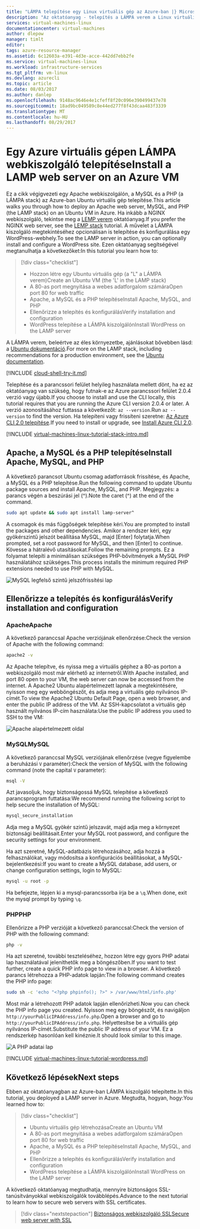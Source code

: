 ```yaml
---
title: "LÁMPA telepítése egy Linux virtuális gép az Azure-ban |} Microsoft Docs"
description: "Az oktatóanyag - telepítés a LÁMPA verem a Linux virtuális gép az Azure-ban"
services: virtual-machines-linux
documentationcenter: virtual-machines
author: dlepow
manager: timlt
editor: 
tags: azure-resource-manager
ms.assetid: 6c12603a-e391-4d3e-acce-442dd7ebb2fe
ms.service: virtual-machines-linux
ms.workload: infrastructure-services
ms.tgt_pltfrm: vm-linux
ms.devlang: azurecli
ms.topic: article
ms.date: 08/03/2017
ms.author: danlep
ms.openlocfilehash: 9148ac9646e4e1cfeff8f20c096e390499437e78
ms.sourcegitcommit: 18ad9bc049589c8e44ed277f8f43dcaa483f3339
ms.translationtype: MT
ms.contentlocale: hu-HU
ms.lasthandoff: 08/29/2017
---
```

# <a name="install-a-lamp-web-server-on-an-azure-vm"></a><span data-ttu-id="fb75c-103">Egy Azure virtuális gépen LÁMPA webkiszolgáló telepítése</span><span class="sxs-lookup"><span data-stu-id="fb75c-103">Install a LAMP web server on an Azure VM</span></span>
<span data-ttu-id="fb75c-104">Ez a cikk végigvezeti egy Apache webkiszolgálón, a MySQL és a PHP (a LÁMPA stack) az Azure-ban Ubuntu virtuális gép telepítése.</span><span class="sxs-lookup"><span data-stu-id="fb75c-104">This article walks you through how to deploy an Apache web server, MySQL, and PHP (the LAMP stack) on an Ubuntu VM in Azure.</span></span> <span data-ttu-id="fb75c-105">Ha inkább a NGINX webkiszolgáló, tekintse meg a [LEMP verem](tutorial-lemp-stack.md) oktatóanyag.</span><span class="sxs-lookup"><span data-stu-id="fb75c-105">If you prefer the NGINX web server, see the [LEMP stack](tutorial-lemp-stack.md) tutorial.</span></span> <span data-ttu-id="fb75c-106">A művelet a LÁMPA kiszolgáló megtekintéséhez opcionálisan is telepítése és konfigurálása egy WordPress-webhely.</span><span class="sxs-lookup"><span data-stu-id="fb75c-106">To see the LAMP server in action, you can optionally install and configure a WordPress site.</span></span> <span data-ttu-id="fb75c-107">Ezen oktatóanyag segítségével megtanulhatja a következőket:</span><span class="sxs-lookup"><span data-stu-id="fb75c-107">In this tutorial you learn how to:</span></span>

> [!div class="checklist"]
> * <span data-ttu-id="fb75c-108">Hozzon létre egy Ubuntu virtuális gép (a "L" a LÁMPA verem)</span><span class="sxs-lookup"><span data-stu-id="fb75c-108">Create an Ubuntu VM (the 'L' in the LAMP stack)</span></span>
> * <span data-ttu-id="fb75c-109">A 80-as port megnyitása a webes adatforgalom számára</span><span class="sxs-lookup"><span data-stu-id="fb75c-109">Open port 80 for web traffic</span></span>
> * <span data-ttu-id="fb75c-110">Apache, a MySQL és a PHP telepítése</span><span class="sxs-lookup"><span data-stu-id="fb75c-110">Install Apache, MySQL, and PHP</span></span>
> * <span data-ttu-id="fb75c-111">Ellenőrizze a telepítés és konfigurálás</span><span class="sxs-lookup"><span data-stu-id="fb75c-111">Verify installation and configuration</span></span>
> * <span data-ttu-id="fb75c-112">WordPress telepítése a LÁMPA kiszolgálón</span><span class="sxs-lookup"><span data-stu-id="fb75c-112">Install WordPress on the LAMP server</span></span>


<span data-ttu-id="fb75c-113">A LÁMPA verem, beleértve az éles környezetbe, ajánlásokat bővebben lásd: a [Ubuntu dokumentáció](https://help.ubuntu.com/community/ApacheMySQLPHP).</span><span class="sxs-lookup"><span data-stu-id="fb75c-113">For more on the LAMP stack, including recommendations for a production environment, see the [Ubuntu documentation](https://help.ubuntu.com/community/ApacheMySQLPHP).</span></span>

[!INCLUDE [cloud-shell-try-it.md](../../../includes/cloud-shell-try-it.md)]

<span data-ttu-id="fb75c-114">Telepítése és a parancssori felület helyileg használata mellett dönt, ha ez az oktatóanyag van szükség, hogy futnak-e az Azure parancssori felület 2.0.4 verzió vagy újabb.</span><span class="sxs-lookup"><span data-stu-id="fb75c-114">If you choose to install and use the CLI locally, this tutorial requires that you are running the Azure CLI version 2.0.4 or later.</span></span> <span data-ttu-id="fb75c-115">A verzió azonosításához futtassa a következőt: `az --version`.</span><span class="sxs-lookup"><span data-stu-id="fb75c-115">Run `az --version` to find the version.</span></span> <span data-ttu-id="fb75c-116">Ha telepíteni vagy frissíteni szeretne: [Az Azure CLI 2.0 telepítése]( /cli/azure/install-azure-cli).</span><span class="sxs-lookup"><span data-stu-id="fb75c-116">If you need to install or upgrade, see [Install Azure CLI 2.0]( /cli/azure/install-azure-cli).</span></span> 

[!INCLUDE [virtual-machines-linux-tutorial-stack-intro.md](../../../includes/virtual-machines-linux-tutorial-stack-intro.md)]

## <a name="install-apache-mysql-and-php"></a><span data-ttu-id="fb75c-117">Apache, a MySQL és a PHP telepítése</span><span class="sxs-lookup"><span data-stu-id="fb75c-117">Install Apache, MySQL, and PHP</span></span>

<span data-ttu-id="fb75c-118">A következő parancsot Ubuntu csomag adatforrások frissítése, és Apache, a MySQL és a PHP telepítése.</span><span class="sxs-lookup"><span data-stu-id="fb75c-118">Run the following command to update Ubuntu package sources and install Apache, MySQL, and PHP.</span></span> <span data-ttu-id="fb75c-119">Megjegyzés: a parancs végén a beszúrási jel (^).</span><span class="sxs-lookup"><span data-stu-id="fb75c-119">Note the caret (^) at the end of the command.</span></span>


```bash
sudo apt update && sudo apt install lamp-server^
```



<span data-ttu-id="fb75c-120">A csomagok és más függőségek telepítése kéri.</span><span class="sxs-lookup"><span data-stu-id="fb75c-120">You are prompted to install the packages and other dependencies.</span></span> <span data-ttu-id="fb75c-121">Amikor a rendszer kéri, egy gyökérszintű jelszót beállítása MySQL, majd [Enter] folytatja.</span><span class="sxs-lookup"><span data-stu-id="fb75c-121">When prompted, set a root password for MySQL, and then [Enter] to continue.</span></span> <span data-ttu-id="fb75c-122">Kövesse a hátralévő utasításokat.</span><span class="sxs-lookup"><span data-stu-id="fb75c-122">Follow the remaining prompts.</span></span> <span data-ttu-id="fb75c-123">Ez a folyamat telepíti a minimálisan szükséges PHP-bővítmények a MySQL PHP használatához szükséges.</span><span class="sxs-lookup"><span data-stu-id="fb75c-123">This process installs the minimum required PHP extensions needed to use PHP with MySQL.</span></span> 

![MySQL legfelső szintű jelszófrissítési lap][1]

## <a name="verify-installation-and-configuration"></a><span data-ttu-id="fb75c-125">Ellenőrizze a telepítés és konfigurálás</span><span class="sxs-lookup"><span data-stu-id="fb75c-125">Verify installation and configuration</span></span>


### <a name="apache"></a><span data-ttu-id="fb75c-126">Apache</span><span class="sxs-lookup"><span data-stu-id="fb75c-126">Apache</span></span>

<span data-ttu-id="fb75c-127">A következő paranccsal Apache verziójának ellenőrzése:</span><span class="sxs-lookup"><span data-stu-id="fb75c-127">Check the version of Apache with the following command:</span></span>
```bash
apache2 -v
```

<span data-ttu-id="fb75c-128">Az Apache telepítve, és nyissa meg a virtuális géphez a 80-as porton a webkiszolgáló most már elérhető az internetről.</span><span class="sxs-lookup"><span data-stu-id="fb75c-128">With Apache installed, and port 80 open to your VM, the web server can now be accessed from the internet.</span></span> <span data-ttu-id="fb75c-129">A Apache2 Ubuntu alapértelmezett lapnak a megtekintésére, nyisson meg egy webböngészőt, és adja meg a virtuális gép nyilvános IP-címét.</span><span class="sxs-lookup"><span data-stu-id="fb75c-129">To view the Apache2 Ubuntu Default Page, open a web browser, and enter the public IP address of the VM.</span></span> <span data-ttu-id="fb75c-130">Az SSH-kapcsolatot a virtuális gép használt nyilvános IP-cím használata:</span><span class="sxs-lookup"><span data-stu-id="fb75c-130">Use the public IP address you used to SSH to the VM:</span></span>

![Apache alapértelmezett oldal][3]


### <a name="mysql"></a><span data-ttu-id="fb75c-132">MySQL</span><span class="sxs-lookup"><span data-stu-id="fb75c-132">MySQL</span></span>

<span data-ttu-id="fb75c-133">A következő paranccsal MySQL verziójának ellenőrzése (vegye figyelembe a beruházási `V` paraméter):</span><span class="sxs-lookup"><span data-stu-id="fb75c-133">Check the version of MySQL with the following command (note the capital `V` parameter):</span></span>

```bash
msql -V
```

<span data-ttu-id="fb75c-134">Azt javasoljuk, hogy biztonságossá MySQL telepítése a következő parancsprogram futtatása:</span><span class="sxs-lookup"><span data-stu-id="fb75c-134">We recommend running the following script to help secure the installation of MySQL:</span></span>

```bash
mysql_secure_installation
```

<span data-ttu-id="fb75c-135">Adja meg a MySQL gyökér szintű jelszavát, majd adja meg a környezet biztonsági beállításait.</span><span class="sxs-lookup"><span data-stu-id="fb75c-135">Enter your MySQL root password, and configure the security settings for your environment.</span></span>

<span data-ttu-id="fb75c-136">Ha azt szeretné, MySQL-adatbázis létrehozásához, adja hozzá a felhasználókat, vagy módosítsa a konfigurációs beállításokat, a MySQL-bejelentkezési:</span><span class="sxs-lookup"><span data-stu-id="fb75c-136">If you want to create a MySQL database, add users, or change configuration settings, login to MySQL:</span></span>

```bash
mysql -u root -p
```

<span data-ttu-id="fb75c-137">Ha befejezte, lépjen ki a mysql-parancssorba írja be a `\q`.</span><span class="sxs-lookup"><span data-stu-id="fb75c-137">When done, exit the mysql prompt by typing `\q`.</span></span>

### <a name="php"></a><span data-ttu-id="fb75c-138">PHP</span><span class="sxs-lookup"><span data-stu-id="fb75c-138">PHP</span></span>

<span data-ttu-id="fb75c-139">Ellenőrizze a PHP verzióját a következő paranccsal:</span><span class="sxs-lookup"><span data-stu-id="fb75c-139">Check the version of PHP with the following command:</span></span>

```bash
php -v
```

<span data-ttu-id="fb75c-140">Ha azt szeretné, további teszteléséhez, hozzon létre egy gyors PHP adatai lap használatával jeleníthetők meg a böngészőben.</span><span class="sxs-lookup"><span data-stu-id="fb75c-140">If you want to test further, create a quick PHP info page to view in a browser.</span></span> <span data-ttu-id="fb75c-141">A következő parancs létrehozza a PHP-adatok lapján:</span><span class="sxs-lookup"><span data-stu-id="fb75c-141">The following command creates the PHP info page:</span></span>

```bash
sudo sh -c 'echo "<?php phpinfo(); ?>" > /var/www/html/info.php'
```

<span data-ttu-id="fb75c-142">Most már a létrehozott PHP adatok lapján ellenőrizheti.</span><span class="sxs-lookup"><span data-stu-id="fb75c-142">Now you can check the PHP info page you created.</span></span> <span data-ttu-id="fb75c-143">Nyisson meg egy böngészőt, és navigáljon `http://yourPublicIPAddress/info.php`.</span><span class="sxs-lookup"><span data-stu-id="fb75c-143">Open a browser and go to `http://yourPublicIPAddress/info.php`.</span></span> <span data-ttu-id="fb75c-144">Helyettesítse be a virtuális gép nyilvános IP-címét.</span><span class="sxs-lookup"><span data-stu-id="fb75c-144">Substitute the public IP address of your VM.</span></span> <span data-ttu-id="fb75c-145">Ez a rendszerkép hasonlóan kell kinéznie.</span><span class="sxs-lookup"><span data-stu-id="fb75c-145">It should look similar to this image.</span></span>

![A PHP adatai lap][2]

[!INCLUDE [virtual-machines-linux-tutorial-wordpress.md](../../../includes/virtual-machines-linux-tutorial-wordpress.md)]


## <a name="next-steps"></a><span data-ttu-id="fb75c-147">Következő lépések</span><span class="sxs-lookup"><span data-stu-id="fb75c-147">Next steps</span></span>

<span data-ttu-id="fb75c-148">Ebben az oktatóanyagban az Azure-ban LÁMPA kiszolgáló telepítette.</span><span class="sxs-lookup"><span data-stu-id="fb75c-148">In this tutorial, you deployed a LAMP server in Azure.</span></span> <span data-ttu-id="fb75c-149">Megtudta, hogyan, hogy:</span><span class="sxs-lookup"><span data-stu-id="fb75c-149">You learned how to:</span></span>

> [!div class="checklist"]
> * <span data-ttu-id="fb75c-150">Ubuntu virtuális gép létrehozása</span><span class="sxs-lookup"><span data-stu-id="fb75c-150">Create an Ubuntu VM</span></span>
> * <span data-ttu-id="fb75c-151">A 80-as port megnyitása a webes adatforgalom számára</span><span class="sxs-lookup"><span data-stu-id="fb75c-151">Open port 80 for web traffic</span></span>
> * <span data-ttu-id="fb75c-152">Apache, a MySQL és a PHP telepítése</span><span class="sxs-lookup"><span data-stu-id="fb75c-152">Install Apache, MySQL, and PHP</span></span>
> * <span data-ttu-id="fb75c-153">Ellenőrizze a telepítés és konfigurálás</span><span class="sxs-lookup"><span data-stu-id="fb75c-153">Verify installation and configuration</span></span>
> * <span data-ttu-id="fb75c-154">WordPress telepítése a LÁMPA kiszolgálón</span><span class="sxs-lookup"><span data-stu-id="fb75c-154">Install WordPress on the LAMP server</span></span>

<span data-ttu-id="fb75c-155">A következő oktatóanyag megtudhatja, mennyire biztonságos SSL-tanúsítványokkal webkiszolgálók továbblépés.</span><span class="sxs-lookup"><span data-stu-id="fb75c-155">Advance to the next tutorial to learn how to secure web servers with SSL certificates.</span></span>

> [!div class="nextstepaction"]
> [<span data-ttu-id="fb75c-156">Biztonságos webkiszolgáló SSL</span><span class="sxs-lookup"><span data-stu-id="fb75c-156">Secure web server with SSL</span></span>](tutorial-secure-web-server.md)

[1]: ./media/tutorial-lamp-stack/configmysqlpassword-small.png
[2]: ./media/tutorial-lamp-stack/phpsuccesspage.png
[3]: ./media/tutorial-lamp-stack/apachesuccesspage.png